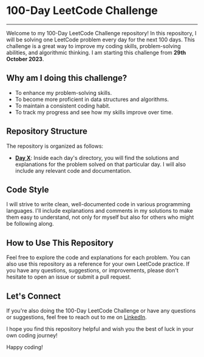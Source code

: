 # 100-Day LeetCode Challenge
<hr>

Welcome to my 100-Day LeetCode Challenge repository! In this repository, I will be solving one LeetCode problem every day for the next 100 days. This challenge is a great way to improve my coding skills, problem-solving abilities, and algorithmic thinking.
I am starting this challenge from <b>29th October 2023</b>.

## Why am I doing this challenge?

- To enhance my problem-solving skills.
- To become more proficient in data structures and algorithms.
- To maintain a consistent coding habit.
- To track my progress and see how my skills improve over time.

## Repository Structure

The repository is organized as follows:

- **[Day X](./DayX/)**: Inside each day's directory, you will find the solutions and explanations for the problem solved on that particular day. I will also include any relevant code and documentation.

## Code Style

I will strive to write clean, well-documented code in various programming languages. I'll include explanations and comments in my solutions to make them easy to understand, not only for myself but also for others who might be following along.

## How to Use This Repository

Feel free to explore the code and explanations for each problem. You can also use this repository as a reference for your own LeetCode practice. If you have any questions, suggestions, or improvements, please don't hesitate to open an issue or submit a pull request.

## Let's Connect

If you're also doing the 100-Day LeetCode Challenge or have any questions or suggestions, feel free to reach out to me on [LinkedIn](https://www.linkedin.com/in/gaurav98094/).

I hope you find this repository helpful and wish you the best of luck in your own coding journey!

Happy coding!
